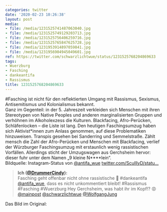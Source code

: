 ```yaml
---
categories: twitter
date: '2020-02-23 10:26:38'
layout: post
media:
- file: /media/1231525741487063040.jpg
- file: /media/1231525749129203713.jpg
- file: /media/1231525756406259716.jpg
- file: /media/1231525765847625728.jpg
- file: /media/1231953914897059841.jpg
- file: /media/1231956904945049601.jpg
ref: https://twitter.com/schwarzlichtwue/status/1231525768204869633
tags:
- Wuerzburg
- Fasching
- dankeantifa
- Rassismus
title: 1231525768204869633
---
```

#Fasching ist nicht für den reflektierten Umgang mit Rassismus, Sexismus, Antisemitismus und Kolonialismus bekannt.  
Ganz im Gegenteil: in der 5. Jahreszeit verkleiden sich Menschen mit ihren Stereotypen von Native Peoples und anderen marginalisierten Gruppen und verhöhnen im Alkoholexzess die Kulturen. Blackfacing, Afro-Perücken, Schläfenlocken – die Liste ist lang. 
Den heutigen Faschingsumzug haben sich Aktivist\*innen zum Anlass genommen, auf diese Problematiken hinzuweisen. Transpis gesehen bei Sanderring und Semmelstraße. 
Zählt mensch die Zahl der Afro-Perücken und Menschen mit Blackfacing, verlief der  Würzburger Faschingsumzug mit erstaunlich wenig rassistischen Vorfällen. Allerdings sticht der Umzugswagen aus Gerchsheim hervor: dieser fuhr unter dem Namen „9 kleine N\*\*\*\*lein“.  
Bildquelle: Instagram-Status von [@antifa_wue](https://twitter.com/antifa_wue) 
[twitter.com/SculllyD/statu…](https://twitter.com/SculllyD/status/1231676747411861505?s=19) 
> <b>Ich ([@DrummerCindy](https://twitter.com/DrummerCindy)):</b>  
>Fasching geht offenbar nicht ohne rassistische 💩 #dankeantifa [@antifa_wue](https://twitter.com/antifa_wue), dass es nicht unkommentiert bleibt! #Rassismus #Fasching #Wuerzburg Hey Gerchsheim, was habt ihr im Kopf!? 😡 [@mainpost](https://twitter.com/mainpost) [@schwarzlichtwue](https://twitter.com/schwarzlichtwue) [@WolfgangJung](https://twitter.com/WolfgangJung)    


Das Bild im Original:  
